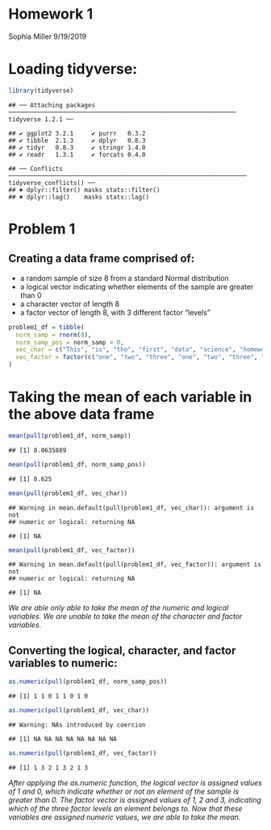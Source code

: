 Homework 1
================
Sophia Miller
9/19/2019

# Loading tidyverse:

``` r
library(tidyverse)
```

    ## ── Attaching packages ─────────────────────────────────────────────────────────────── tidyverse 1.2.1 ──

    ## ✔ ggplot2 3.2.1     ✔ purrr   0.3.2
    ## ✔ tibble  2.1.3     ✔ dplyr   0.8.3
    ## ✔ tidyr   0.8.3     ✔ stringr 1.4.0
    ## ✔ readr   1.3.1     ✔ forcats 0.4.0

    ## ── Conflicts ────────────────────────────────────────────────────────────────── tidyverse_conflicts() ──
    ## ✖ dplyr::filter() masks stats::filter()
    ## ✖ dplyr::lag()    masks stats::lag()

# Problem 1

## Creating a data frame comprised of:

  - a random sample of size 8 from a standard Normal distribution
  - a logical vector indicating whether elements of the sample are
    greater than 0
  - a character vector of length 8
  - a factor vector of length 8, with 3 different factor “levels”

<!-- end list -->

``` r
problem1_df = tibble(
  norm_samp = rnorm(8),
  norm_samp_pos = norm_samp > 0,
  vec_char = c("This", "is", "the", "first", "data", "science", "homework", "assignment"),
  vec_factor = factor(c("one", "two", "three", "one", "two", "three", "one", "two"))
)
```

# Taking the mean of each variable in the above data frame

``` r
mean(pull(problem1_df, norm_samp))
```

    ## [1] 0.0635889

``` r
mean(pull(problem1_df, norm_samp_pos))
```

    ## [1] 0.625

``` r
mean(pull(problem1_df, vec_char))
```

    ## Warning in mean.default(pull(problem1_df, vec_char)): argument is not
    ## numeric or logical: returning NA

    ## [1] NA

``` r
mean(pull(problem1_df, vec_factor))
```

    ## Warning in mean.default(pull(problem1_df, vec_factor)): argument is not
    ## numeric or logical: returning NA

    ## [1] NA

*We are able only able to take the mean of the numeric and logical
variables. We are unable to take the mean of the character and factor
variables.*

## Converting the logical, character, and factor variables to numeric:

``` r
as.numeric(pull(problem1_df, norm_samp_pos))
```

    ## [1] 1 1 0 1 1 0 1 0

``` r
as.numeric(pull(problem1_df, vec_char))
```

    ## Warning: NAs introduced by coercion

    ## [1] NA NA NA NA NA NA NA NA

``` r
as.numeric(pull(problem1_df, vec_factor))
```

    ## [1] 1 3 2 1 3 2 1 3

*After applying the as.numeric function, the logical vector is assigned
values of 1 and 0, which indicate whether or not an element of the
sample is greater than 0. The factor vector is assigned values of 1, 2
and 3, indicating which of the three factor levels an element belongs
to. Now that these variables are assigned numeric values, we are able to
take the mean.*
